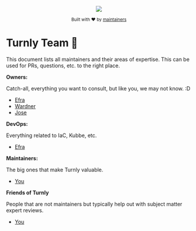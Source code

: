 <div align="center">
  <p align="center">
      <a href="https://turnly.app" target="_blank" rel="noopener">
          <img src="https://raw.githubusercontent.com/turnly/turnly/develop/docs/assets/github-header.png" />
      </a>
  </p>

  <p>
    <sub>
      Built with ❤︎ by
      <a href="/OWNERS.md">
        maintainers
      </a>
    </sub>
  </p>
</div>

# Turnly Team 🎨

This document lists all maintainers and their areas of expertise.
This can be used for PRs, questions, etc. to the right place.

**Owners:**

Catch-all, everything you want to consult, but like you, we may not know. :D

- [Efra](https://github.com/efraa)
- [Wardner](https://github.com/wardner)
- [Jose](https://github.com/DarkCode01)

**DevOps:**

Everything related to IaC, Kubbe, etc.

- [Efra](https://github.com/efraa)

**Maintainers:**

The big ones that make Turnly valuable.

- [You](https://github.com/settings)

**Friends of Turnly**

People that are not maintainers but typically help out with subject matter expert reviews.

- [You](https://github.com/settings)
